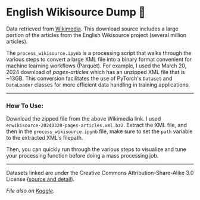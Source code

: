 # English Wikisource Dump 🧠

Data retrieved from [Wikimedia](https://wikimedia.bringyour.com/enwikisource/20240320/?C=S&O=D). This download source includes a large portion of the articles from the English Wikisource project (several million articles).

The `process_wikisource.ipynb` is a processing script that walks through the various steps to convert a large XML file into a binary format convenient for machine learning workflows (Parquet). For example, I used the March 20, 2024 download of *pages-articles* which has an unzipped XML file that is ~13GB. This conversion facilitates the use of PyTorch's `Dataset` and `DataLoader` classes for more efficient data handling in training applications.

---
### How To Use:
Download the zipped file from the above Wikimedia link. I used `enwikisource-20240320-pages-articles.xml.bz2`. Extract the XML file, and then in the `process_wikisource.ipynb` file, make sure to set the `path` variable to the extracted XML's filepath. 

Then, you can quickly run through the various steps to visualize and tune your processing function before doing a mass processing job.

---
Datasets linked are under the Creative Commons Attribution-Share-Alike 3.0 License ([source and detail](https://dumps.wikimedia.org/legal.html)).

*File also on [Kaggle](https://www.kaggle.com/code/lucasdionisopoulos/wikisourcedataprocessing).*